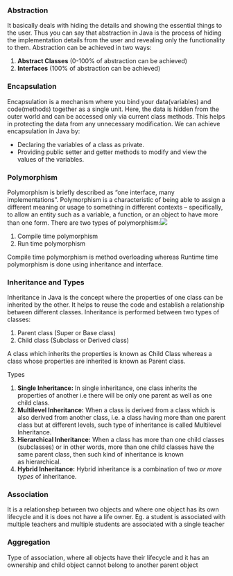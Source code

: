 ### Abstraction
It basically deals with hiding the details and showing the essential things to the user. Thus you can say that abstraction in Java is the process of hiding the implementation details from the user and revealing only the functionality to them. Abstraction can be achieved in two ways:

1.  **Abstract Classes** (0-100% of abstraction can be achieved)
2.  **Interfaces** (100% of abstraction can be achieved)

### Encapsulation
Encapsulation is a mechanism where you bind your data(variables) and code(methods) together as a single unit. Here, the data is hidden from the outer world and can be accessed only via current class methods. This helps in protecting the data from any unnecessary modification. We can achieve encapsulation in Java by:

-   Declaring the variables of a class as private.
-   Providing public setter and getter methods to modify and view the values of the variables.

### Polymorphism
Polymorphism is briefly described as “one interface, many implementations”. Polymorphism is a characteristic of being able to assign a different meaning or usage to something in different contexts – specifically, to allow an entity such as a variable, a function, or an object to have more than one form. There are two types of polymorphism:![](https://d1jnx9ba8s6j9r.cloudfront.net/blog/wp-content/uploads/2017/04/Polymorphism-483x300.png)

1.  Compile time polymorphism
2.  Run time polymorphism

Compile time polymorphism is method overloading whereas Runtime time polymorphism is done using inheritance and interface.

### Inheritance and Types
Inheritance in Java is the concept where the properties of one class can be inherited by the other. It helps to reuse the code and establish a relationship between different classes. Inheritance is performed between two types of classes:

1.  Parent class (Super or Base class)
2.  Child class (Subclass or Derived class)

A class which inherits the properties is known as Child Class whereas a class whose properties are inherited is known as Parent class.

Types 

1.  **Single Inheritance:** In single inheritance, one class inherits the properties of another i.e there will be only one parent as well as one child class.
2.  **Multilevel Inheritance:** When a class is derived from a class which is also derived from another class, i.e. a class having more than one parent class but at different levels, such type of inheritance is called Multilevel Inheritance.
3.  **Hierarchical Inheritance:** When a class has more than one child classes (subclasses) or in other words, more than one child classes have the same parent class, then such kind of inheritance is known as hierarchical.
4.  **Hybrid Inheritance:** Hybrid inheritance is a combination of two _or more types_ of inheritance.

### Association
It is a relationshep between two objects and where one object has its own lifecycle and it is does not have a life owner.
Eg. a student is associated with multiple teachers and multiple students are associated with a single teacher

### Aggregation 
Type of association, where all objects have their lifecycle and it has an ownership and child object cannot belong to another parent object